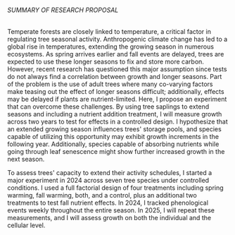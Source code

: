 ###### SUMMARY OF RESEARCH PROPOSAL

Temperate forests are closely linked to temperature, a critical factor in regulating tree seasonal activity. Anthropogenic climate change has led to a global rise in temperatures, extending the growing season in numerous ecosystems. As spring arrives earlier and fall events are delayed, trees are expected to use these longer seasons to fix and store more carbon. However, recent research has questioned this major assumption since tests do not always find a correlation between growth and longer seasons. Part of the problem is the use of adult trees where many co-varying factors make teasing out the effect of longer seasons difficult; additionally, effects may be delayed if plants are nutrient-limited. Here, I propose an experiment that can overcome these challenges. By using tree saplings to extend seasons and including a nutrient addition treatment, I will measure growth across two years to test for effects in a controlled design. I hypothesize that an extended growing season influences trees' storage pools, and species capable of utilizing this opportunity may exhibit growth increments in the following year. Additionally, species capable of absorbing nutrients while going through leaf senescence might show further increased growth in the next season. 

To assess trees' capacity to extend their activity schedules, I started a major experiment in 2024 across seven tree species under controlled conditions. I used a full factorial design of four treatments including spring warming, fall warming, both, and a control, plus an additional two treatments to test fall nutrient effects. In 2024, I tracked phenological events weekly throughout the entire season. In 2025, I will repeat these measurements, and I will assess growth on both the individual and the cellular level.
